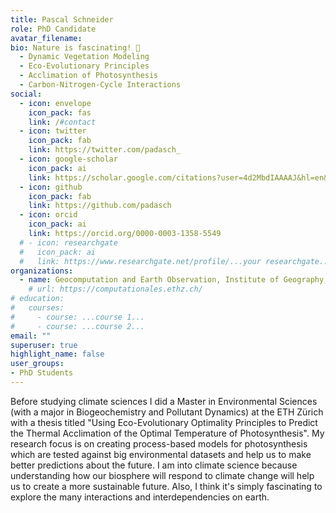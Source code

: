 ```yaml
---
title: Pascal Schneider
role: PhD Candidate
avatar_filename:
bio: Nature is fascinating! 🌳
  - Dynamic Vegetation Modeling
  - Eco-Evolutionary Principles
  - Acclimation of Photosynthesis
  - Carbon-Nitrogen-Cycle Interactions
social:
  - icon: envelope
    icon_pack: fas
    link: /#contact
  - icon: twitter
    icon_pack: fab
    link: https://twitter.com/padasch_
  - icon: google-scholar
    icon_pack: ai
    link: https://scholar.google.com/citations?user=4d2MbdIAAAAJ&hl=en&oi=sra
  - icon: github
    icon_pack: fab
    link: https://github.com/padasch
  - icon: orcid
    icon_pack: ai
    link: https://orcid.org/0000-0003-1358-5549
  # - icon: researchgate
  #   icon_pack: ai
  #   link: https://www.researchgate.net/profile/...your researchgate...
organizations:
  - name: Geocomputation and Earth Observation, Institute of Geography, University of Bern
    # url: https://computationales.ethz.ch/
# education:
#   courses:
#     - course: ...course 1...
#     - course: ...course 2...
email: ""
superuser: true
highlight_name: false
user_groups:
- PhD Students
---
```


Before studying climate sciences I did a Master in Environmental Sciences (with a major in Biogeochemistry and Pollutant Dynamics) at the ETH Zürich with a thesis titled "Using Eco-Evolutionary Optimality Principles to Predict the Thermal Acclimation of the Optimal Temperature of Photosynthesis". My research focus is on creating process-based models for photosynthesis which are tested against big environmental datasets and help us to make better predictions about the future. I am into climate science because understanding how our biosphere will respond to climate change will help us to create a more sustainable future. Also, I think it's simply fascinating to explore the many interactions and interdependencies on earth.

<!-- {{< icon name="download" pack="fas" >}} Download my {{< staticref "files/cv.pdf" "newtab" >}}CV{{< /staticref >}}. -->
